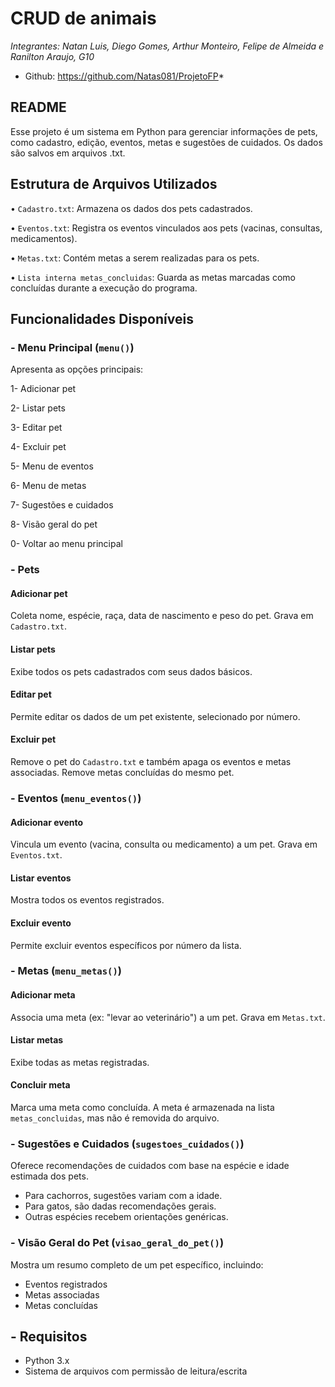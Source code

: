 # CRUD de animais

*Integrantes: Natan Luis, Diego Gomes, Arthur Monteiro, Felipe de Almeida e Ranilton Araujo, G10*

* Github: https://github.com/Natas081/ProjetoFP*

## README

Esse projeto é um sistema em Python para gerenciar informações de pets, como cadastro, edição, eventos, metas e sugestões de cuidados. Os dados são salvos em arquivos .txt.

## Estrutura de Arquivos Utilizados

• `Cadastro.txt`: Armazena os dados dos pets cadastrados.

• `Eventos.txt`: Registra os eventos vinculados aos pets (vacinas, consultas, medicamentos).

• `Metas.txt`: Contém metas a serem realizadas para os pets.

• `Lista interna metas_concluidas`: Guarda as metas marcadas como concluídas durante a execução do programa.

## Funcionalidades Disponíveis

### - Menu Principal (`menu()`)
Apresenta as opções principais:

1- Adicionar pet

2- Listar pets

3- Editar pet

4- Excluir pet

5- Menu de eventos

6- Menu de metas

7- Sugestões e cuidados

8- Visão geral do pet

0- Voltar ao menu principal

### - Pets

#### Adicionar pet
Coleta nome, espécie, raça, data de nascimento e peso do pet. Grava em `Cadastro.txt`.

#### Listar pets
Exibe todos os pets cadastrados com seus dados básicos.

#### Editar pet
Permite editar os dados de um pet existente, selecionado por número.

#### Excluir pet
Remove o pet do `Cadastro.txt` e também apaga os eventos e metas associadas. Remove metas concluídas do mesmo pet.

### - Eventos (`menu_eventos()`)

#### Adicionar evento
Vincula um evento (vacina, consulta ou medicamento) a um pet. Grava em `Eventos.txt`.

#### Listar eventos
Mostra todos os eventos registrados.

#### Excluir evento
Permite excluir eventos específicos por número da lista.

### - Metas (`menu_metas()`)

#### Adicionar meta
Associa uma meta (ex: "levar ao veterinário") a um pet. Grava em `Metas.txt`.

#### Listar metas
Exibe todas as metas registradas.

#### Concluir meta
Marca uma meta como concluída. A meta é armazenada na lista `metas_concluidas`, mas não é removida do arquivo.

### - Sugestões e Cuidados (`sugestoes_cuidados()`)
Oferece recomendações de cuidados com base na espécie e idade estimada dos pets.

- Para cachorros, sugestões variam com a idade.
- Para gatos, são dadas recomendações gerais.
- Outras espécies recebem orientações genéricas.

### - Visão Geral do Pet (`visao_geral_do_pet()`)
Mostra um resumo completo de um pet específico, incluindo:

- Eventos registrados
- Metas associadas
- Metas concluídas

## - Requisitos

- Python 3.x
- Sistema de arquivos com permissão de leitura/escrita
